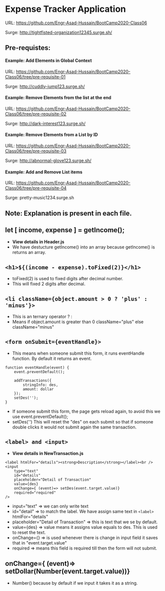 # Expense Tracker Application
URL: https://github.com/Engr-Asad-Hussain/BootCamp2020-Class06

Surge: http://tightfisted-organization12345.surge.sh/

## Pre-requistes:
#### Example: Add Elements in Global Context
URL: https://github.com/Engr-Asad-Hussain/BootCamp2020-Class06/tree/pre-requisite-01

Surge: http://cuddly-jump123.surge.sh/
#### Example: Remove Elements from the list at the end
URL: https://github.com/Engr-Asad-Hussain/BootCamp2020-Class06/tree/pre-requisite-02

Surge: http://dark-interest123.surge.sh/
#### Example: Remove Elements from a List by ID 
URL: https://github.com/Engr-Asad-Hussain/BootCamp2020-Class06/tree/pre-requisite-03

Surge: http://abnormal-glove123.surge.sh/
#### Example: Add and Remove List items
URL: https://github.com/Engr-Asad-Hussain/BootCamp2020-Class06/tree/pre-requisite-04

Surge: pretty-music1234.surge.sh

Note: Explanation is present in each file.
----------------------------------------------------------

## let [ income, expense ] = getIncome();
- **View details in Header.js**
- We have destucture getIncome() into an array because getIncome() is returns an array.

## ```<h1>${(income - expense).toFixed(2)}</h1>```
- toFixed(2) is used to fixed digits after decimal number.
- This will fixed 2 digits after decimal.

## ```<li className={object.amount > 0 ? 'plus' : 'minus'}>```
- This is an ternary operator ? :
- Means if object.amount is greater than 0 className="plus" else className="minus"

## ```<form onSubmit={eventHandle}>```
- This means when someone submit this form, it runs eventHandle function. By default it returns an event.
```
function eventHandle(event) {
    event.preventDefault();

    addTransactions({
        stringInfo: des,
        amount: dollar
    });
    setDes('');
}
```
- If someone submit this form, the page gets reload again, to avoid this we use event.preventDefault();
- setDes('') This will reset the "des" on each submit so that if someone double clicks it would not submit again the same transaction.

## ```<label> and <input>```
- **View details in NewTransaction.js**
```
<label htmlFor="details"><strong>Description</strong></label><br />
<input 
    type="text"
    id="details"
    placeholder="Detail of Transaction"
    value={des}
    onChange={ (event)=> setDes(event.target.value)}
    required="required"
/>
```
- input="text" => we can only write text
- id="detail" => to match the label. We have assign same text in ```<label>``` htmlFor="details"
- placeholder="Detail of Transaction" => this is text that we se by default.
- value={des} => value means it assigns value equals to des. This is used to reset the text.
- onChange={} => is used whenever there is change in input field it saves that in "event.target.value"
- required => means this field is required till then the form will not submit.

## onChange={ (event)=> setDollar(Number(event.target.value))}
- Number() because by default if we input it takes it as a string.